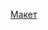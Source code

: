 [Макет](https://www.figma.com/file/6jjbugLZcibVOCTJTHhZm2/Chat_external_link-(Copy)?node-id=0%3A1)

